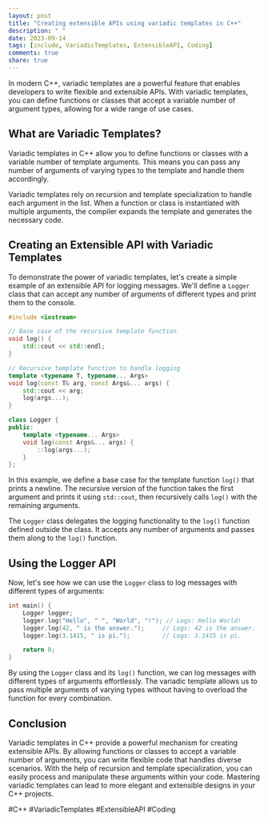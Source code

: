 ```yaml
---
layout: post
title: "Creating extensible APIs using variadic templates in C++"
description: " "
date: 2023-09-14
tags: [include, VariadicTemplates, ExtensibleAPI, Coding]
comments: true
share: true
---
```


In modern C++, variadic templates are a powerful feature that enables developers to write flexible and extensible APIs. With variadic templates, you can define functions or classes that accept a variable number of argument types, allowing for a wide range of use cases.

## What are Variadic Templates?

Variadic templates in C++ allow you to define functions or classes with a variable number of template arguments. This means you can pass any number of arguments of varying types to the template and handle them accordingly.

Variadic templates rely on recursion and template specialization to handle each argument in the list. When a function or class is instantiated with multiple arguments, the compiler expands the template and generates the necessary code.

## Creating an Extensible API with Variadic Templates

To demonstrate the power of variadic templates, let's create a simple example of an extensible API for logging messages. We'll define a `Logger` class that can accept any number of arguments of different types and print them to the console.

```cpp
#include <iostream>

// Base case of the recursive template function
void log() {
    std::cout << std::endl;
}

// Recursive template function to handle logging
template <typename T, typename... Args>
void log(const T& arg, const Args&... args) {
    std::cout << arg;
    log(args...);
}

class Logger {
public:
    template <typename... Args>
    void log(const Args&... args) {
        ::log(args...);
    }
};
```

In this example, we define a base case for the template function `log()` that prints a newline. The recursive version of the function takes the first argument and prints it using `std::cout`, then recursively calls `log()` with the remaining arguments.

The `Logger` class delegates the logging functionality to the `log()` function defined outside the class. It accepts any number of arguments and passes them along to the `log()` function.

## Using the Logger API

Now, let's see how we can use the `Logger` class to log messages with different types of arguments:

```cpp
int main() {
    Logger logger;
    logger.log("Hello", " ", "World", "!"); // Logs: Hello World!
    logger.log(42, " is the answer.");     // Logs: 42 is the answer.
    logger.log(3.1415, " is pi.");         // Logs: 3.1415 is pi.

    return 0;
}
```

By using the `Logger` class and its `log()` function, we can log messages with different types of arguments effortlessly. The variadic template allows us to pass multiple arguments of varying types without having to overload the function for every combination.

## Conclusion

Variadic templates in C++ provide a powerful mechanism for creating extensible APIs. By allowing functions or classes to accept a variable number of arguments, you can write flexible code that handles diverse scenarios. With the help of recursion and template specialization, you can easily process and manipulate these arguments within your code. Mastering variadic templates can lead to more elegant and extensible designs in your C++ projects.

#C++ #VariadicTemplates #ExtensibleAPI #Coding